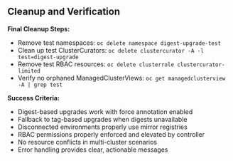 ## Cleanup and Verification

**Final Cleanup Steps:**
- Remove test namespaces: `oc delete namespace digest-upgrade-test`
- Clean up test ClusterCurators: `oc delete clustercurator -A -l test=digest-upgrade`
- Remove test RBAC resources: `oc delete clusterrole clustercurator-limited`
- Verify no orphaned ManagedClusterViews: `oc get managedclusterview -A | grep test`

**Success Criteria:**
- Digest-based upgrades work with force annotation enabled
- Fallback to tag-based upgrades when digests unavailable
- Disconnected environments properly use mirror registries
- RBAC permissions properly enforced and elevated by controller
- No resource conflicts in multi-cluster scenarios
- Error handling provides clear, actionable messages
